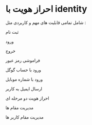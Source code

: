 # احراز هویت با identity 
شامل تمامی قابلیت های مهم و کاربردی مثل :


ثبت نام 

ورود 

خروج 

فراموشی رمز عبور 

ورود با حساب گوگل

ورود با شماره موبایل

ارسال ایمیل به کاربر

احراز هویت دو مرحله ای

مدیریت مقام ها

مدیریت مقام کاربر ها 


